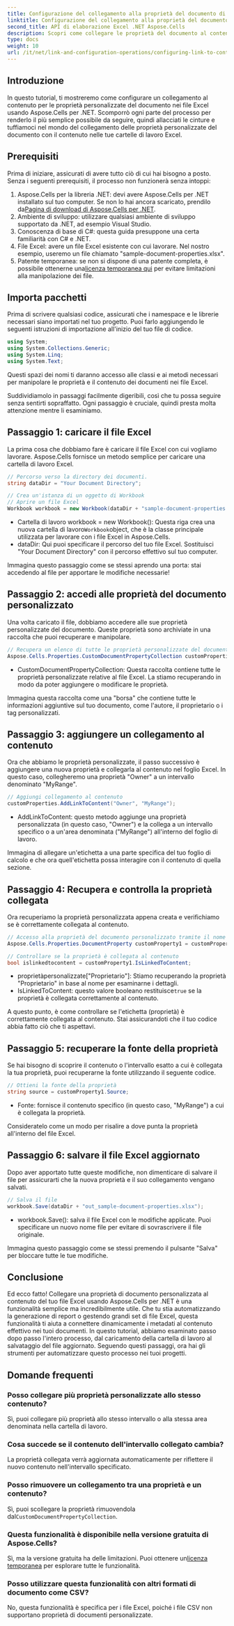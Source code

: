 ```yaml
---
title: Configurazione del collegamento alla proprietà del documento di contenuto in .NET
linktitle: Configurazione del collegamento alla proprietà del documento di contenuto in .NET
second_title: API di elaborazione Excel .NET Aspose.Cells
description: Scopri come collegare le proprietà del documento al contenuto in Excel utilizzando Aspose.Cells per .NET. Esercitazione dettagliata per sviluppatori.
type: docs
weight: 10
url: /it/net/link-and-configuration-operations/configuring-link-to-content-document-property/
---
```

## Introduzione

In questo tutorial, ti mostreremo come configurare un collegamento al contenuto per le proprietà personalizzate del documento nei file Excel usando Aspose.Cells per .NET. Scomporrò ogni parte del processo per renderlo il più semplice possibile da seguire, quindi allacciati le cinture e tuffiamoci nel mondo del collegamento delle proprietà personalizzate del documento con il contenuto nelle tue cartelle di lavoro Excel.

## Prerequisiti

Prima di iniziare, assicurati di avere tutto ciò di cui hai bisogno a posto. Senza i seguenti prerequisiti, il processo non funzionerà senza intoppi:

1.  Aspose.Cells per la libreria .NET: devi avere Aspose.Cells per .NET installato sul tuo computer. Se non lo hai ancora scaricato, prendilo da[Pagina di download di Aspose.Cells per .NET](https://releases.aspose.com/cells/net/).
2. Ambiente di sviluppo: utilizzare qualsiasi ambiente di sviluppo supportato da .NET, ad esempio Visual Studio.
3. Conoscenza di base di C#: questa guida presuppone una certa familiarità con C# e .NET.
4. File Excel: avere un file Excel esistente con cui lavorare. Nel nostro esempio, useremo un file chiamato "sample-document-properties.xlsx".
5. Patente temporanea: se non si dispone di una patente completa, è possibile ottenerne una[licenza temporanea qui](https://purchase.aspose.com/temporary-license/) per evitare limitazioni alla manipolazione dei file.

## Importa pacchetti

Prima di scrivere qualsiasi codice, assicurati che i namespace e le librerie necessari siano importati nel tuo progetto. Puoi farlo aggiungendo le seguenti istruzioni di importazione all'inizio del tuo file di codice.

```csharp
using System;
using System.Collections.Generic;
using System.Linq;
using System.Text;
```

Questi spazi dei nomi ti daranno accesso alle classi e ai metodi necessari per manipolare le proprietà e il contenuto dei documenti nei file Excel.

Suddividiamolo in passaggi facilmente digeribili, così che tu possa seguire senza sentirti sopraffatto. Ogni passaggio è cruciale, quindi presta molta attenzione mentre li esaminiamo.

## Passaggio 1: caricare il file Excel

La prima cosa che dobbiamo fare è caricare il file Excel con cui vogliamo lavorare. Aspose.Cells fornisce un metodo semplice per caricare una cartella di lavoro Excel.

```csharp
// Percorso verso la directory dei documenti.
string dataDir = "Your Document Directory";

// Crea un'istanza di un oggetto di Workbook
// Aprire un file Excel
Workbook workbook = new Workbook(dataDir + "sample-document-properties.xlsx");
```

-  Cartella di lavoro workbook = new Workbook(): Questa riga crea una nuova cartella di lavoro`Workbook`object, che è la classe principale utilizzata per lavorare con i file Excel in Aspose.Cells.
- dataDir: Qui puoi specificare il percorso del tuo file Excel. Sostituisci "Your Document Directory" con il percorso effettivo sul tuo computer.

Immagina questo passaggio come se stessi aprendo una porta: stai accedendo al file per apportare le modifiche necessarie!

## Passaggio 2: accedi alle proprietà del documento personalizzato

Una volta caricato il file, dobbiamo accedere alle sue proprietà personalizzate del documento. Queste proprietà sono archiviate in una raccolta che puoi recuperare e manipolare.

```csharp
// Recupera un elenco di tutte le proprietà personalizzate del documento del file Excel
Aspose.Cells.Properties.CustomDocumentPropertyCollection customProperties = workbook.Worksheets.CustomDocumentProperties;
```

- CustomDocumentPropertyCollection: Questa raccolta contiene tutte le proprietà personalizzate relative al file Excel. La stiamo recuperando in modo da poter aggiungere o modificare le proprietà.

Immagina questa raccolta come una "borsa" che contiene tutte le informazioni aggiuntive sul tuo documento, come l'autore, il proprietario o i tag personalizzati.

## Passaggio 3: aggiungere un collegamento al contenuto

Ora che abbiamo le proprietà personalizzate, il passo successivo è aggiungere una nuova proprietà e collegarla al contenuto nel foglio Excel. In questo caso, collegheremo una proprietà "Owner" a un intervallo denominato "MyRange".

```csharp
// Aggiungi collegamento al contenuto
customProperties.AddLinkToContent("Owner", "MyRange");
```

- AddLinkToContent: questo metodo aggiunge una proprietà personalizzata (in questo caso, "Owner") e la collega a un intervallo specifico o a un'area denominata ("MyRange") all'interno del foglio di lavoro.

Immagina di allegare un'etichetta a una parte specifica del tuo foglio di calcolo e che ora quell'etichetta possa interagire con il contenuto di quella sezione.

## Passaggio 4: Recupera e controlla la proprietà collegata

Ora recuperiamo la proprietà personalizzata appena creata e verifichiamo se è correttamente collegata al contenuto.

```csharp
// Accesso alla proprietà del documento personalizzato tramite il nome della proprietà
Aspose.Cells.Properties.DocumentProperty customProperty1 = customProperties["Owner"];

// Controllare se la proprietà è collegata al contenuto
bool islinkedtocontent = customProperty1.IsLinkedToContent;
```

- proprietàpersonalizzate["Proprietario"]: Stiamo recuperando la proprietà "Proprietario" in base al nome per esaminarne i dettagli.
- IsLinkedToContent: questo valore booleano restituisce`true` se la proprietà è collegata correttamente al contenuto.

A questo punto, è come controllare se l'etichetta (proprietà) è correttamente collegata al contenuto. Stai assicurandoti che il tuo codice abbia fatto ciò che ti aspettavi.

## Passaggio 5: recuperare la fonte della proprietà

Se hai bisogno di scoprire il contenuto o l'intervallo esatto a cui è collegata la tua proprietà, puoi recuperarne la fonte utilizzando il seguente codice.

```csharp
// Ottieni la fonte della proprietà
string source = customProperty1.Source;
```

- Fonte: fornisce il contenuto specifico (in questo caso, "MyRange") a cui è collegata la proprietà.

Consideratelo come un modo per risalire a dove punta la proprietà all'interno del file Excel.

## Passaggio 6: salvare il file Excel aggiornato

Dopo aver apportato tutte queste modifiche, non dimenticare di salvare il file per assicurarti che la nuova proprietà e il suo collegamento vengano salvati.

```csharp
// Salva il file
workbook.Save(dataDir + "out_sample-document-properties.xlsx");
```

- workbook.Save(): salva il file Excel con le modifiche applicate. Puoi specificare un nuovo nome file per evitare di sovrascrivere il file originale.

Immagina questo passaggio come se stessi premendo il pulsante "Salva" per bloccare tutte le tue modifiche.

## Conclusione

Ed ecco fatto! Collegare una proprietà di documento personalizzata al contenuto del tuo file Excel usando Aspose.Cells per .NET è una funzionalità semplice ma incredibilmente utile. Che tu stia automatizzando la generazione di report o gestendo grandi set di file Excel, questa funzionalità ti aiuta a connettere dinamicamente i metadati al contenuto effettivo nei tuoi documenti.
In questo tutorial, abbiamo esaminato passo dopo passo l'intero processo, dal caricamento della cartella di lavoro al salvataggio del file aggiornato. Seguendo questi passaggi, ora hai gli strumenti per automatizzare questo processo nei tuoi progetti.

## Domande frequenti

### Posso collegare più proprietà personalizzate allo stesso contenuto?
Sì, puoi collegare più proprietà allo stesso intervallo o alla stessa area denominata nella cartella di lavoro.

### Cosa succede se il contenuto dell'intervallo collegato cambia?
La proprietà collegata verrà aggiornata automaticamente per riflettere il nuovo contenuto nell'intervallo specificato.

### Posso rimuovere un collegamento tra una proprietà e un contenuto?
 Sì, puoi scollegare la proprietà rimuovendola dal`CustomDocumentPropertyCollection`.

### Questa funzionalità è disponibile nella versione gratuita di Aspose.Cells?
 Sì, ma la versione gratuita ha delle limitazioni. Puoi ottenere un[licenza temporanea](https://purchase.aspose.com/temporary-license/) per esplorare tutte le funzionalità.

### Posso utilizzare questa funzionalità con altri formati di documento come CSV?
No, questa funzionalità è specifica per i file Excel, poiché i file CSV non supportano proprietà di documenti personalizzate.